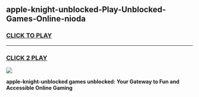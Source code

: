 
## apple-knight-unblocked-Play-Unblocked-Games-Online-nioda
<h3>
<a href="https://premium76.site?title=apple-knight-unblocked&ref=25A">CLICK TO PLAY</a></h3>
<hr>

<h3>
<a href="https://premium76.site?title=apple-knight-unblocked&ref=25A">CLICK 2 PLAY</a>
  
</h3>

<a href="https://premium76.site?title=apple-knight-unblocked&ref=25A"><img src="https://clearcache.store/games.png"></a>


**apple-knight-unblocked games unblocked: Your Gateway to Fun and Accessible Online Gaming**
